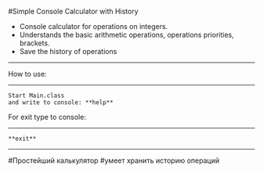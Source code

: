 #Simple Console Calculator with History

* Console calculator for operations on integers.
* Understands the basic arithmetic operations, operations priorities, brackets.
* Save the history of operations 

***
How to use:
***
    Start Main.class 
    and write to console: **help**

For exit type to console:
***
    **exit**

***

#Простейший калькулятор
#умеет хранить историю операций

